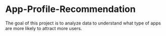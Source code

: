 # App-Profile-Recommendation
The goal of this project is to analyze data to understand what type of apps are more likely to attract more users.
